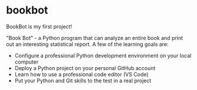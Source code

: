# bookbot
BookBot is my first project!

 "Book Bot" - a Python program that can analyze an entire book and print out an interesting statistical report. A few of the learning goals are:

- Configure a professional Python development environment on your local computer
- Deploy a Python project on your personal GitHub account
- Learn how to use a professional code editor (VS Code)
- Put your Python and Git skills to the test in a real project